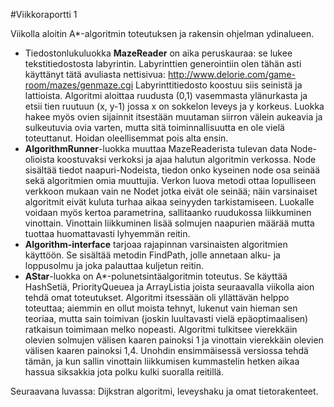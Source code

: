 #Viikkoraportti 1

Viikolla aloitin A*-algoritmin toteutuksen ja rakensin ohjelman ydinalueen.

* Tiedostonlukuluokka **MazeReader** on aika peruskauraa: se lukee tekstitiedostosta labyrintin. Labyrinttien generointiin olen tähän asti käyttänyt tätä avuliasta nettisivua: http://www.delorie.com/game-room/mazes/genmaze.cgi Labyrinttitiedosto koostuu siis seinistä ja lattioista. Algoritmi aloittaa ruudusta (0,1) vasemmasta ylänurkasta ja etsii tien ruutuun (x, y-1) jossa x on sokkelon leveys ja y korkeus. Luokka hakee myös ovien sijainnit itsestään muutaman siirron välein aukeavia ja sulkeutuvia ovia varten, mutta sitä toiminnallisuutta en ole vielä toteuttanut. Hoidan oleellisemmat pois alta ensin.
* **AlgorithmRunner**-luokka muuttaa MazeReaderista tulevan data Node-olioista koostuvaksi verkoksi ja ajaa halutun algoritmin verkossa. Node sisältää tiedot naapuri-Nodeista, tiedon onko kyseinen node osa seinää sekä algoritmien omia muuttujia. Verkon luova metodi ottaa lopulliseen verkkoon mukaan vain ne Nodet jotka eivät ole seinää; näin varsinaiset algoritmit eivät kuluta turhaa aikaa seinyyden tarkistamiseen. Luokalle voidaan myös kertoa parametrina, sallitaanko ruudukossa liikkuminen vinottain. Vinottain liikkuminen lisää solmujen naapurien määrää mutta tuottaa huomattavasti lyhyemmän reitin.
* **Algorithm-interface** tarjoaa rajapinnan varsinaisten algoritmien käyttöön. Se sisältää metodin FindPath, jolle annetaan alku- ja loppusolmu ja joka palauttaa kuljetun reitin.
* **AStar**-luokka on A*-polunetsintäalgoritmin toteutus. Se käyttää HashSetiä, PriorityQueuea ja ArrayListia joista seuraavalla viikolla aion tehdä omat toteutukset. Algoritmi itsessään oli yllättävän helppo toteuttaa; aiemmin en ollut moista tehnyt, lukenut vain hieman sen teoriaa, mutta sain toimivan (joskin luultavasti vielä epäoptimaalisen) ratkaisun toimimaan melko nopeasti. Algoritmi tulkitsee vierekkäin olevien solmujen välisen kaaren painoksi 1 ja vinottain vierekkäin olevien välisen kaaren painoksi 1,4. Unohdin ensimmäisessä versiossa tehdä tämän, ja kun sallin vinottain liikkumisen kummastelin hetken aikaa hassua siksakkia jota polku kulki suoralla reitillä.

Seuraavana luvassa: Dijkstran algoritmi, leveyshaku ja omat tietorakenteet.
